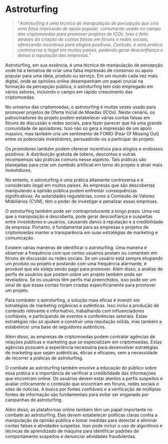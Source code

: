 # Astroturfing

>"*Astroturfing é uma técnica de manipulação de percepção que cria uma falsa impressão de apoio popular, comumente usado no campo das criptomoedas para promover projetos de ICOs. Isso é feito através da criação de contas falsas em fóruns e redes sociais, oferecendo incentivos para elogios positivos. Contudo, é uma prática controversa e ilegal em muitos países, podendo gerar desconfiança e danos à reputação das empresas.*"

Astroturfing, em sua essência, é uma técnica de manipulação de percepção onde há a tentativa de criar uma falsa impressão de consenso ou apoio popular para uma ideia, produto ou serviço. Em um mundo cada vez mais digital, onde as opiniões online desempenham um papel crucial na formação da percepção pública, o astroturfing tem sido empregado em vários setores, incluindo o campo em rápido crescimento das criptomoedas.

No universo das criptomoedas, o astroturfing é muitas vezes usado para promover projetos de Oferta Inicial de Moedas (ICOs). Neste cenário, os patrocinadores do projeto podem estabelecer várias contas falsas em fóruns de discussão e redes sociais, para fazer parecer que há uma grande comunidade de apoiadores. Isso não só gera a impressão de um apoio massivo, mas também cria um sentimento de FOMO (Fear Of Missing Out) entre os potenciais investidores, persuadindo-os a participar do projeto.

Os promotores também podem oferecer incentivos para elogios e endossos positivos. A distribuição gratuita de tokens, descontos e outras recompensas são práticas comuns nesse aspecto. Tais práticas são planejadas para criar um zumbido artificial em torno do projeto e atrair mais investidores.

No entanto, o astroturfing é uma prática altamente controversa e é considerado ilegal em muitos países. As empresas que são descobertas manipulando a opinião pública podem enfrentar consequências significativas. As autoridades regulatórias, como a Comissão de Valores Mobiliários (CVM), têm o poder de investigar e penalizar essas empresas.

O astroturfing também pode ser contraproducente a longo prazo. Uma vez que a manipulação é descoberta, pode gerar desconfiança e suspeitas entre investidores e usuários, causando danos à reputação e à credibilidade da empresa. Portanto, é fundamental para as empresas e projetos de criptomoedas manter a transparência em suas estratégias de marketing e comunicação.

Existem várias maneiras de identificar o astroturfing. Uma maneira é observar a frequência com que certos usuários postam ou comentam em fóruns de discussão ou redes sociais. Se um usuário está sempre elogiando um produto ou projeto e postando com uma frequência alarmante, é provável que ele esteja sendo pago para promover. Além disso, a análise de perfis de usuários que postam sobre um projeto também pode ser reveladora. Se os usuários têm perfis mal preenchidos, isso pode ser um sinal de que essas contas foram criadas especificamente para promover um projeto.

Para combater o astroturfing, a solução mais eficaz é investir em estratégias de marketing orgânicas e autênticas. Isso inclui a produção de conteúdo relevante e informativo, trabalhando com influenciadores confiáveis, e participando de eventos e conferências setoriais. Estas estratégias não só ajudam a construir uma reputação sólida, mas também a estabelecer uma base de seguidores autênticos.

Além disso, as empresas de criptomoedas podem contratar agências de relações públicas e marketing que se especializam em criptomoedas. Estas agências possuem a experiência necessária para desenvolver estratégias de marketing que sejam autênticas, éticas e eficazes, sem a necessidade de recorrer a práticas de astroturfing.

O combate ao astroturfing também envolve a educação do público sobre essa prática e a importância de verificar a credibilidade das informações que encontram online. Os usuários devem estar atentos a perfis suspeitos e avaliar criticamente o conteúdo que encontram em fóruns, redes sociais e sites de notícias. A busca por fontes confiáveis e a verificação de múltiplas fontes de informação são fundamentais para evitar ser enganado por campanhas de astroturfing.

Além disso, as plataformas online também têm um papel importante no combate ao astroturfing. Elas devem estabelecer políticas claras contra a manipulação da opinião pública e tomar medidas para detectar e eliminar contas falsas e atividades suspeitas. Isso pode incluir o uso de algoritmos e técnicas de aprendizado de máquina para identificar padrões de comportamento suspeitos e denunciar atividades fraudulentas.
